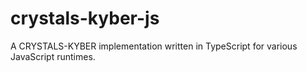 # crystals-kyber-js
A CRYSTALS-KYBER implementation written in TypeScript for various JavaScript runtimes.

